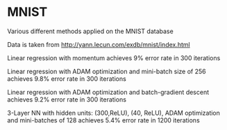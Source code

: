 # MNIST
Various different methods applied on the MNIST database

Data is taken from http://yann.lecun.com/exdb/mnist/index.html

Linear regression with momentum achieves 9% error rate in 300 iterations

Linear regression with ADAM optimization and mini-batch size of 256 achieves 9.8% error rate in 300 iterations

Linear regression with ADAM optimization and batch-gradient descent achieves 9.2% error rate in 300 iterations

3-Layer NN with hidden units: (300,ReLU), (40, ReLU), ADAM optimization and mini-batches of 128 achieves 5.4% error rate in 1200 iterations
